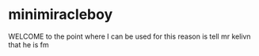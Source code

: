 # minimiracleboy
WELCOME to the point where I can be used for this reason is tell mr kelivn that he is fm
